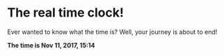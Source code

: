 # The real time clock!

Ever wanted to know what the time is? Well, your journey is about to end!

**The time is Nov 11, 2017, 15:14**